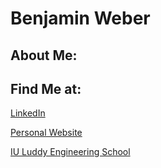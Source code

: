 # Benjamin Weber  


## **About Me:**


## **Find Me at:**
[LinkedIn](https://www.linkedin.com/in/weberbencs)  

[Personal Website](https://www.weberben.com)  

[IU Luddy Engineering School](https://luddy.indiana.edu/index.html)  




<!--
**kerenin95/kerenin95** is a ✨ _special_ ✨ repository because its `README.md` (this file) appears on your GitHub profile.

Here are some ideas to get you started:

- 🔭 I’m currently working on ...
- 🌱 I’m currently learning ...
- 👯 I’m looking to collaborate on ...
- 🤔 I’m looking for help with ...
- 💬 Ask me about ...
- 📫 How to reach me: ...
- 😄 Pronouns: ...
- ⚡ Fun fact: ...
-->